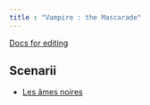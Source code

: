 ```yaml
---
title : "Vampire : the Mascarade"
---
```


[Docs for editing](pages-docs.md)

## Scenarii

- [Les âmes noires](ames-noires.md)
